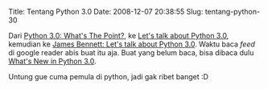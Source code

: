 Title: Tentang Python 3.0
Date: 2008-12-07 20:38:55
Slug: tentang-python-30

Dari [Python 3.0: What's The Point?](http://mooseyard.com/Jens/2008/12/python-30-whats-the-point/), ke [Let's talk about Python 3.0](http://www.b-list.org/weblog/2008/dec/05/python-3000/), kemudian ke [James Bennett: Let's talk about Python 3.0](http://mooseyard.com/Jens/2008/12/james-bennett-%E2%80%9Clets-talk-about-python-30%E2%80%9D). Waktu baca _feed_ di google reader abis buat itu aja. Buat yang belum baca, bisa dibaca dulu [What's New in Python 3.0](http://docs.python.org/dev/3.0/whatsnew/3.0.html).

Untung gue cuma pemula di python, jadi gak ribet banget :D
